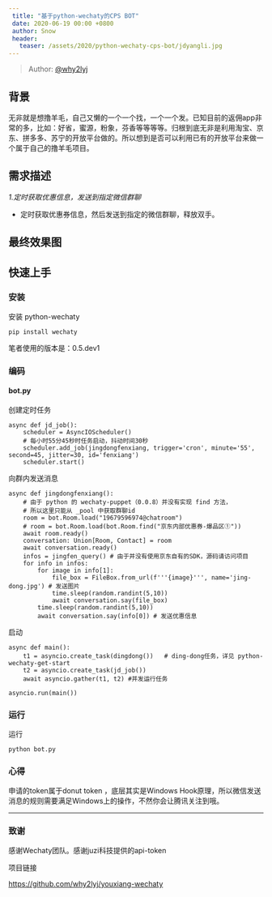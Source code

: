 ```yaml
---
 title: "基于python-wechaty的CPS BOT"
 date: 2020-06-19 00:00 +0800
 author: Snow
 header:
   teaser: /assets/2020/python-wechaty-cps-bot/jdyangli.jpg
---
```


<!-- markdownlint-disable -->

> Author: [@why2lyj](https://github.com/why2lyj)

## 背景
无非就是想撸羊毛，自己又懒的一个一个找，一个一个发。已知目前的返佣app非常的多，比如：好省，蜜源，粉象，芬香等等等等。归根到底无非是利用淘宝、京东、拼多多、苏宁的开放平台做的。所以想到是否可以利用已有的开放平台来做一个属于自己的撸羊毛项目。

<!--more-->

## 需求描述

*1.定时获取优惠信息，发送到指定微信群聊*

- 定时获取优惠券信息，然后发送到指定的微信群聊，释放双手。

## 最终效果图

## 快速上手

### 安装

安装 python-wechaty

``` 
pip install wechaty
```

笔者使用的版本是：0.5.dev1


### 编码

#### bot.py

创建定时任务

```
async def jd_job():
    scheduler = AsyncIOScheduler()
	# 每小时55分45秒时任务启动，抖动时间30秒
    scheduler.add_job(jingdongfenxiang, trigger='cron', minute='55', second=45, jitter=30, id='fenxiang')
	scheduler.start()
```

向群内发送消息

```
async def jingdongfenxiang():
	# 由于 python 的 wechaty-puppet（0.0.8）并没有实现 find 方法，
	# 所以这里只能从 _pool 中获取群聊id
    room = bot.Room.load("19679596974@chatroom") 
    # room = bot.Room.load(bot.Room.find("京东内部优惠券-爆品区①"))
    await room.ready()
    conversation: Union[Room, Contact] = room
    await conversation.ready()
    infos = jingfen_query() # 由于并没有使用京东自有的SDK，源码请访问项目
    for info in infos:
        for image in info[1]:
            file_box = FileBox.from_url(f'''{image}''', name='jing-dong.jpg') # 发送图片
            time.sleep(random.randint(5,10))
            await conversation.say(file_box)
        time.sleep(random.randint(5,10))
        await conversation.say(info[0]) # 发送优惠信息
```

启动

```
async def main():
    t1 = asyncio.create_task(dingdong())   # ding-dong任务，详见 python-wechaty-get-start
    t2 = asyncio.create_task(jd_job())
    await asyncio.gather(t1, t2) #并发运行任务

asyncio.run(main())
```


### 运行

运行 

```
python bot.py
```

### 心得

申请的token属于donut token ，底层其实是Windows Hook原理，所以微信发送消息的规则需要满足Windows上的操作，不然你会让腾讯关注到哦。

---


### 致谢

感谢Wechaty团队。感谢juzi科技提供的api-token

项目链接

https://github.com/why2lyj/youxiang-wechaty

